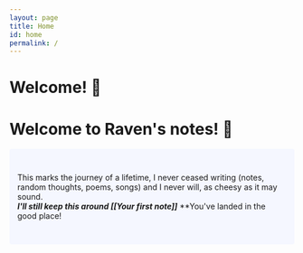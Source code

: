 ```yaml
---
layout: page
title: Home
id: home
permalink: /
---
```


# Welcome! 🌱

# Welcome to Raven's notes! 🌱
 <p style="padding: 3em 1em; background: #f5f7ff; border-radius: 4px;">
  This marks the journey of a lifetime, I never ceased writing (notes, random thoughts, poems, songs) and I never will, as <span>cheesy</span> as it may sound.
  <!-- Take a look at <span style="font-weight: bold">[[Your first note]]</span> to get started on your exploration. -->
  <br>
  <span style="font-weight: bold; font-style: oblique;">I'll still keep this around [[Your first note]]</span>
**You've landed in the good place! 

<style>
  .wrapper {
    max-width: 46em;
  }
</style>
